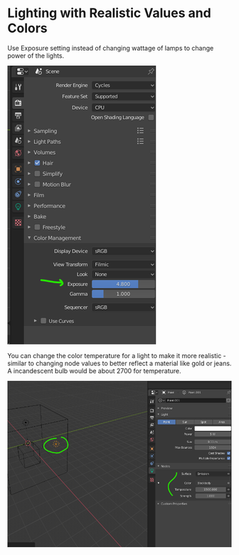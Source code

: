 # Lighting with Realistic Values and Colors

Use Exposure setting instead of changing wattage of lamps to change power of the lights.

![](<../../../.gitbook/assets/image (140) (1).png>)

You can change the color temperature for a light to make it more realistic - similar to changing node values to better reflect a material like gold or jeans. A incandescent bulb would be about 2700 for temperature.

![](<../../../.gitbook/assets/image (141) (1) (1) (1).png>)
